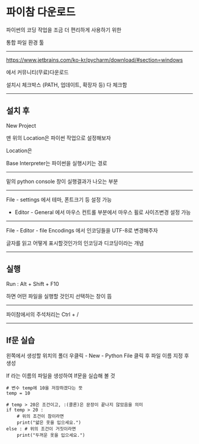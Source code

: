 # 파이참 다운로드

파이썬의 코딩 작업을 조금 더 편리하게 사용하기 위한

통합 파일 환경 툴

---

https://www.jetbrains.com/ko-kr/pycharm/download/#section=windows

에서 커뮤니티(무료)다운로드

설치시 체크박스 (PATH, 업데이트, 확장자 등) 다 체크함

---

## 설치 후

New Project

맨 위의 Location은 파이썬 작업으로 설정해보자

Location은 

Base Interpreter는 파이썬을 실행시키는 경로



---

밑의 python console 창이 실행결과가 나오는 부분

---

File - settings 에서 테마, 폰트크기 등 설정 가능

- Editor - General 에서 마우스 컨트롤 부분에서 마우스 휠로 사이즈변경 설정 가능

---

File - Editor - file Encodings 에서 인코딩들을 UTF-8로 변경해주자

글자를 읽고 어떻게 표시할것인가의 인코딩과 디코딩이라는 개념

---

## 실행

Run : Alt + Shift + F10

하면 어떤 파일을 실행할 것인지 선택하는 창이 뜸

---

파이참에서의 주석처리는 Ctrl + /

---

## If문 실습

왼쪽에서 생성할 위치의 폴더 우클릭 - New - Python File 클릭 후 파일 이름 지정 후 생성

If 라는 이름의 파일을 생성하여  If문을 실습해 볼 것

```
# 변수 temp에 10을 저장하겠다는 뜻
temp = 10

# temp > 20은 조건이고, :(콜론)은 문장이 끝나지 않았음을 의미
if temp > 20 :
    # 위의 조건이 참이라면
    print("얇은 옷을 입으세요.")
else : # 위의 조건이 거짓이라면
    print("두꺼운 옷을 입으세요.")
```

